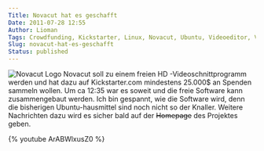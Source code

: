 ```yaml
---
Title: Novacut hat es geschafft
Date: 2011-07-28 12:55
Author: Lioman
Tags: Crowdfunding, Kickstarter, Linux, Novacut, Ubuntu, Videoeditor, Videoschnitt
Slug: novacut-hat-es-geschafft
Status: published
---
```


![Novacut Logo]({static}/images/novacut-avatar-192.png)
Novacut soll zu einem freien HD -Videoschnittprogramm werden
und hat dazu auf Kickstarter.com mindestens 25.000$ an Spenden sammeln wollen.
Um ca 12:35 war es soweit und die freie Software kann zusammengebaut werden.
Ich bin gespannt, wie die Software wird,
denn die bisherigen Ubuntu-hausmittel sind noch nicht so der Knaller.
Weitere Nachrichten dazu wird es sicher bald auf der ~~Homepage~~ des Projektes geben.

{% youtube ArABWlxusZ0 %}
